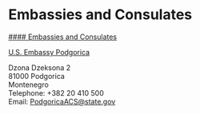 # Embassies and Consulates

[#### Embassies and Consulates](javascript:void(0); "Embassies and Consulates")

[U.S. Embassy Podgorica](https://me.usembassy.gov/)

Dzona Dzeksona 2  
81000 Podgorica  
Montenegro  
Telephone: +382 20 410 500  
Email: [PodgoricaACS@state.gov](mailto:PodgoricaACS@state.gov)
